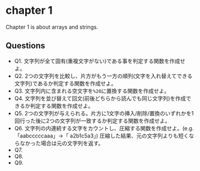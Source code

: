 # chapter 1
Chapter 1 is about arrays and strings.

## Questions
* Q1. 文字列が全て固有(重複文字がない)である事を判定する関数を作成せよ。
* Q2. 2つの文字列を比較し、片方がもう一方の順列(文字を入れ替えてできる文字列)であるか判定する関数を作成せよ。
* Q3. 文字列内に含まれる空文字を`%20`に置換する関数を作成せよ。
* Q4. 文字列を並び替えて回文(前後どちらから読んでも同じ文字列)を作成できるか判定する関数を作成せよ。
* Q5. 2つの文字列が与えられる。片方に1文字の挿入/削除/置換のいずれかを1回行った後に2つの文字列が一致するか判定する関数を作成せよ。
* Q6. 文字列の内連続する文字をカウントし、圧縮する関数を作成せよ。(e.g. 「aabcccccaaa」->「 a2b1c5a3」)  圧縮した結果、元の文字列よりも短くならなかった場合は元の文字列を返す。
* Q7.
* Q8.
* Q9.
